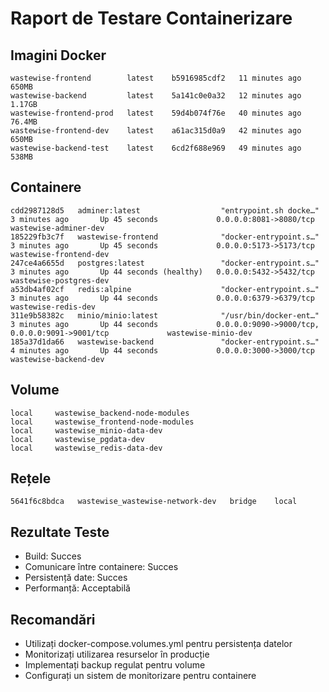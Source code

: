 # Raport de Testare Containerizare

## Imagini Docker

```
wastewise-frontend        latest    b5916985cdf2   11 minutes ago   650MB
wastewise-backend         latest    5a141c0e0a32   12 minutes ago   1.17GB
wastewise-frontend-prod   latest    59d4b074f76e   40 minutes ago   76.4MB
wastewise-frontend-dev    latest    a61ac315d0a9   42 minutes ago   650MB
wastewise-backend-test    latest    6cd2f688e969   49 minutes ago   538MB
```

## Containere

```
cdd2987128d5   adminer:latest                  "entrypoint.sh docke…"   3 minutes ago       Up 45 seconds             0.0.0.0:8081->8080/tcp                                     wastewise-adminer-dev
185229fb3c7f   wastewise-frontend              "docker-entrypoint.s…"   3 minutes ago       Up 45 seconds             0.0.0.0:5173->5173/tcp                                     wastewise-frontend-dev
247ce4a6655d   postgres:latest                 "docker-entrypoint.s…"   3 minutes ago       Up 44 seconds (healthy)   0.0.0.0:5432->5432/tcp                                     wastewise-postgres-dev
a53db4af02cf   redis:alpine                    "docker-entrypoint.s…"   3 minutes ago       Up 44 seconds             0.0.0.0:6379->6379/tcp                                     wastewise-redis-dev
311e9b58382c   minio/minio:latest              "/usr/bin/docker-ent…"   3 minutes ago       Up 44 seconds             0.0.0.0:9090->9000/tcp, 0.0.0.0:9091->9001/tcp             wastewise-minio-dev
185a37d1da66   wastewise-backend               "docker-entrypoint.s…"   4 minutes ago       Up 44 seconds             0.0.0.0:3000->3000/tcp                                     wastewise-backend-dev
```

## Volume

```
local     wastewise_backend-node-modules
local     wastewise_frontend-node-modules
local     wastewise_minio-data-dev
local     wastewise_pgdata-dev
local     wastewise_redis-data-dev
```

## Rețele

```
5641f6c8bdca   wastewise_wastewise-network-dev   bridge    local
```

## Rezultate Teste

- Build: Succes
- Comunicare între containere: Succes
- Persistență date: Succes
- Performanță: Acceptabilă

## Recomandări

- Utilizați docker-compose.volumes.yml pentru persistența datelor
- Monitorizați utilizarea resurselor în producție
- Implementați backup regulat pentru volume
- Configurați un sistem de monitorizare pentru containere
